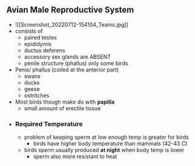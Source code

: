 ## Avian Male Reproductive System
- ![[Screenshot_20220712-154104_Teams.jpg]]
- consists of
	- paired testes
	- epididymis
	- ductus deferens
	- accessory sex glands are ABSENT
	- penile structure (phallus) only some birds
- Penis/ phallus (coiled at the anterior part)
	- swans
	- ducks
	- geese
	- ostritches
- Most birds though make do with **papilla**
	- small amount of erectile tissue
- ### Required Temperature
	- problem of keeping sperm at low enough temp is greater for birds 
		- birds have higher body temperature than mammals (42-43 C)
	- birds sperm usually produced **at night** when body temp is lower 
		- sperm also more resistant to heat
